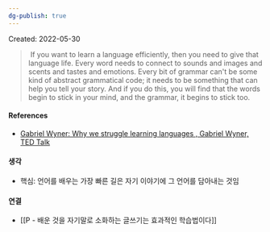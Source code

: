 ```yaml
---
dg-publish: true
---
```

Created: 2022-05-30

> If you want to learn a language efficiently, then you need to give that language life. Every word needs to connect to sounds and images and scents and tastes and emotions. Every bit of grammar can't be some kind of abstract grammatical code; it needs to be something that can help you tell your story. And if you do this, you will find that the words begin to stick in your mind, and the grammar, it begins to stick too.

#### References
- [Gabriel Wyner: Why we struggle learning languages , Gabriel Wyner, TED Talk](https://www.ted.com/talks/gabriel_wyner_why_we_struggle_learning_languages/transcript?language=en)

#### 생각
- 핵심: 언어를 배우는 가장 빠른 길은 자기 이야기에 그 언어를 담아내는 것임 

#### 연결
- [[P - 배운 것을 자기말로 소화하는 글쓰기는 효과적인 학습법이다]]